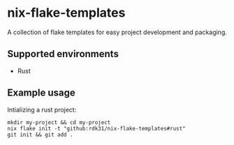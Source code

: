 # nix-flake-templates

A collection of flake templates for easy project development and packaging.

## Supported environments

- Rust

## Example usage

Intializing a rust project:

```
mkdir my-project && cd my-project
nix flake init -t "github:rdk31/nix-flake-templates#rust"
git init && git add .
```

